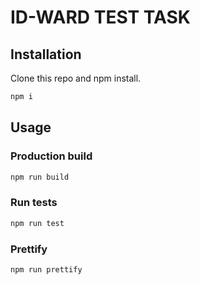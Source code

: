 # ID-WARD TEST TASK

## Installation

Clone this repo and npm install.

```bash
npm i
```

## Usage

### Production build

```bash
npm run build
```

### Run tests

```bash
npm run test
```

### Prettify

```bash
npm run prettify
```
